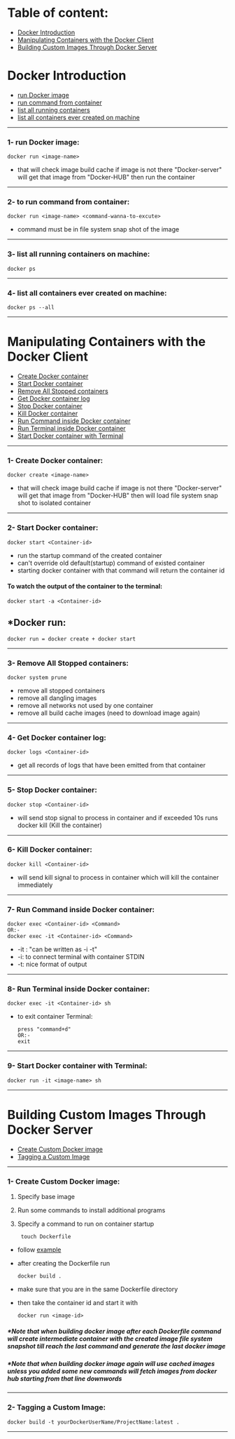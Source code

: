 # Table of content:
- [Docker Introduction](#Docker-Introduction)
- [Manipulating Containers with the Docker Client](#Manipulating-Containers-with-the-Docker-Client)
- [Building Custom Images Through Docker Server](#Building-Custom-Images-Through-Docker-Server)

# Docker Introduction
- [run Docker image](#1--run-docker-image)
- [run command from container](#2--to-run-command-from-container)
- [list all running containers](#3--list-all-running-containers-on-machine)
- [list all containers ever created on machine](#4--list-all-containers-ever-created-on-machine)
___
### 1- run Docker image:
    docker run <image-name>
- that will check image build cache if image is not there "Docker-server" will get that image from "Docker-HUB" then run the container
___
### 2- to run command from container:
    docker run <image-name> <command-wanna-to-excute>
- command must be in file system snap shot of the image
___
### 3- list all running containers on machine:
    docker ps  
___
### 4- list all containers ever created on machine:
    docker ps --all
___

# Manipulating Containers with the Docker Client

- [Create Docker container](#1--Create-Docker-container)
- [Start Docker container](#2--Start-Docker-container)
- [Remove All Stopped containers](#3--Remove-All-Stopped-containers)
- [Get Docker container log](#4--Get-Docker-container-log)
- [Stop Docker container](#5--Stop-Docker-container)
- [Kill Docker container](#6--Kill-Docker-container)
- [Run Command inside Docker container](#7--Run-Command-inside-Docker-container)
- [Run Terminal inside Docker container](#8--Run-Terminal-inside-Docker-container)
- [Start Docker container with Terminal](#9--Start-Docker-container-with-Terminal)
___
### 1- Create Docker container:
    docker create <image-name>
- that will check image build cache if image is not there "Docker-server" will get that image from "Docker-HUB" then will load file system snap shot to isolated container
___
### 2- Start Docker container:
    docker start <Container-id> 
- run the startup command of the created container
- can't override old default(startup) command of existed container
- starting docker container with that command will return the container id
#### To watch the output of the container to the terminal:
    docker start -a <Container-id> 
## *Docker run:
    docker run = docker create + docker start
___
### 3- Remove All Stopped containers:
    docker system prune 
- remove all stopped containers
- remove all dangling images
- remove all networks not used by one container
- remove all build cache images (need to download image again)
___
### 4- Get Docker container log:
    docker logs <Container-id>
- get all records of logs that have been emitted from that container
___
### 5- Stop Docker container:
    docker stop <Container-id>
- will send stop signal to  process in container and if exceeded 10s runs docker kill (Kill the container)
___
### 6- Kill Docker container:
    docker kill <Container-id>
- will send kill signal to process in container which will kill the container immediately
___
### 7- Run Command inside Docker container:
    docker exec <Container-id> <Command>
    OR:-
    docker exec -it <Container-id> <Command>
- -it  :  "can be written as -i -t"
- -i: to connect terminal with container STDIN
- -t: nice format of output
___
### 8- Run Terminal inside Docker container:
    docker exec -it <Container-id> sh
- to exit container Terminal:
            
      press "command+d"
      OR:-
      exit
___
### 9- Start Docker container with Terminal:
    docker run -it <image-name> sh
___

# Building Custom Images Through Docker Server

- [Create Custom Docker image](#1--Create-Custom-Docker-image)
- [Tagging a Custom Image](#2--Tagging-a-Custom-Image)
___
### 1- Create Custom Docker image:

1. Specify base image
2. Run some commands to install additional programs
3. Specify a command to run on container startup
    
        touch Dockerfile 

- follow  [example](https://github.com/Ahmedhemaz/DockerCheatSheet/blob/master/docker/custom-docker-image-ex/Dockerfile) 
- after creating the Dockerfile run 
    
      docker build .
- make sure that you are in the same Dockerfile directory 
- then take the container id and start it with

      docker run <image-id>

##### *Note that when building docker image after each Dockerfile command will create intermediate container with the created image file system snapshot till reach the last command and generate the last docker image

##### *Note that when building docker image again will use cached images unless you added some new commands will fetch images from docker hub starting from that line downwords
___
### 2- Tagging a Custom Image:
    docker build -t yourDockerUserName/ProjectName:latest .
___